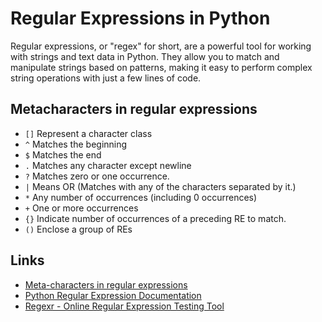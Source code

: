 # Regular Expressions in Python

Regular expressions, or "regex" for short, are a powerful tool for working with strings and text data in Python. They allow you to match and manipulate strings based on patterns, making it easy to perform complex string operations with just a few lines of code.

## Metacharacters in regular expressions

- `[]` Represent a character class
- `^` Matches the beginning
- `$` Matches the end
- `.` Matches any character except newline
- `?` Matches zero or one occurrence.
- `|` Means OR (Matches with any of the characters separated by it.)
- `*` Any number of occurrences (including 0 occurrences)
- `+` One or more occurrences
- `{}` Indicate number of occurrences of a preceding RE to match.
- `()` Enclose a group of REs

## Links

- [Meta-characters in regular expressions](https://www.ibm.com/docs/en/rational-clearquest/9.0.1?topic=tags-meta-characters-in-regular-expressions)
- [Python Regular Expression Documentation](https://docs.python.org/3/library/re.html)
- [Regexr - Online Regular Expression Testing Tool](https://regexr.com)